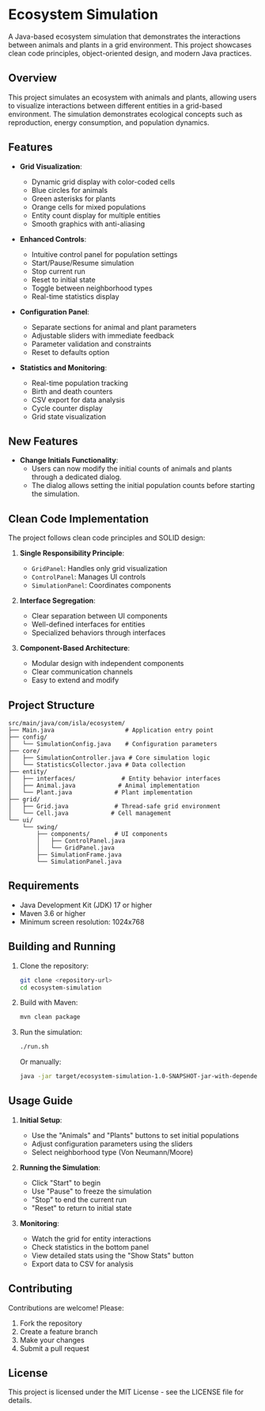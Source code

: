 # Ecosystem Simulation

A Java-based ecosystem simulation that demonstrates the interactions between animals and plants in a grid environment. This project showcases clean code principles, object-oriented design, and modern Java practices.

## Overview
This project simulates an ecosystem with animals and plants, allowing users to visualize interactions between different entities in a grid-based environment. The simulation demonstrates ecological concepts such as reproduction, energy consumption, and population dynamics.

## Features
- **Grid Visualization**: 
  - Dynamic grid display with color-coded cells
  - Blue circles for animals
  - Green asterisks for plants
  - Orange cells for mixed populations
  - Entity count display for multiple entities
  - Smooth graphics with anti-aliasing
  
- **Enhanced Controls**:
  - Intuitive control panel for population settings
  - Start/Pause/Resume simulation
  - Stop current run
  - Reset to initial state
  - Toggle between neighborhood types
  - Real-time statistics display
  
- **Configuration Panel**:
  - Separate sections for animal and plant parameters
  - Adjustable sliders with immediate feedback
  - Parameter validation and constraints
  - Reset to defaults option
  
- **Statistics and Monitoring**:
  - Real-time population tracking
  - Birth and death counters
  - CSV export for data analysis
  - Cycle counter display
  - Grid state visualization

## New Features
- **Change Initials Functionality**:
  - Users can now modify the initial counts of animals and plants through a dedicated dialog.
  - The dialog allows setting the initial population counts before starting the simulation.

## Clean Code Implementation
The project follows clean code principles and SOLID design:

1. **Single Responsibility Principle**:
   - `GridPanel`: Handles only grid visualization
   - `ControlPanel`: Manages UI controls
   - `SimulationPanel`: Coordinates components
   
2. **Interface Segregation**:
   - Clear separation between UI components
   - Well-defined interfaces for entities
   - Specialized behaviors through interfaces
   
3. **Component-Based Architecture**:
   - Modular design with independent components
   - Clear communication channels
   - Easy to extend and modify

## Project Structure
```
src/main/java/com/isla/ecosystem/
├── Main.java                    # Application entry point
├── config/
│   └── SimulationConfig.java    # Configuration parameters
├── core/
│   ├── SimulationController.java # Core simulation logic
│   └── StatisticsCollector.java # Data collection
├── entity/
│   ├── interfaces/             # Entity behavior interfaces
│   ├── Animal.java            # Animal implementation
│   └── Plant.java            # Plant implementation
├── grid/
│   ├── Grid.java             # Thread-safe grid environment
│   └── Cell.java            # Cell management
└── ui/
    └── swing/
        ├── components/       # UI components
        │   ├── ControlPanel.java
        │   └── GridPanel.java
        ├── SimulationFrame.java
        └── SimulationPanel.java
```

## Requirements
- Java Development Kit (JDK) 17 or higher
- Maven 3.6 or higher
- Minimum screen resolution: 1024x768

## Building and Running
1. Clone the repository:
   ```bash
   git clone <repository-url>
   cd ecosystem-simulation
   ```

2. Build with Maven:
   ```bash
   mvn clean package
   ```

3. Run the simulation:
   ```bash
   ./run.sh
   ```
   Or manually:
   ```bash
   java -jar target/ecosystem-simulation-1.0-SNAPSHOT-jar-with-dependencies.jar
   ```

## Usage Guide
1. **Initial Setup**:
   - Use the "Animals" and "Plants" buttons to set initial populations
   - Adjust configuration parameters using the sliders
   - Select neighborhood type (Von Neumann/Moore)

2. **Running the Simulation**:
   - Click "Start" to begin
   - Use "Pause" to freeze the simulation
   - "Stop" to end the current run
   - "Reset" to return to initial state

3. **Monitoring**:
   - Watch the grid for entity interactions
   - Check statistics in the bottom panel
   - View detailed stats using the "Show Stats" button
   - Export data to CSV for analysis

## Contributing
Contributions are welcome! Please:
1. Fork the repository
2. Create a feature branch
3. Make your changes
4. Submit a pull request

## License
This project is licensed under the MIT License - see the LICENSE file for details.
